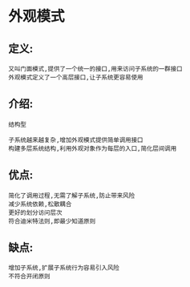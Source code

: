 # 外观模式

## 定义:

    又叫门面模式,提供了一个统一的接口,用来访问子系统的一群接口
    外观模式定义了一个高层接口,让子系统更容易使用

## 介绍:

    结构型

    子系统越来越复杂,增加外观模式提供简单调用接口
    构建多层系统结构,利用外观对象作为每层的入口,简化层间调用

## 优点:

    简化了调用过程,无需了解子系统,防止带来风险
    减少系统依赖,松散耦合
    更好的划分访问层次
    符合迪米特法则,即最少知道原则

## 缺点:

    增加子系统,扩展子系统行为容易引入风险
    不符合开闭原则
